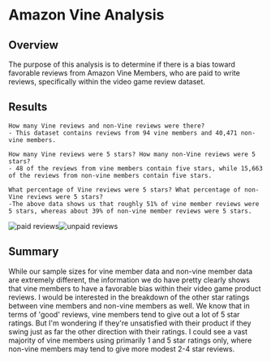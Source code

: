 # Amazon Vine Analysis

## Overview
The purpose of this analysis is to determine if there is a bias toward favorable reviews from Amazon Vine Members, who are paid to write reviews, specifically within the video game review dataset. 

## Results

    How many Vine reviews and non-Vine reviews were there?
    - This dataset contains reviews from 94 vine members and 40,471 non-vine members.

    How many Vine reviews were 5 stars? How many non-Vine reviews were 5 stars?
    - 48 of the reviews from vine members contain five stars, while 15,663 of the reviews from non-vine members contain five stars. 

    What percentage of Vine reviews were 5 stars? What percentage of non-Vine reviews were 5 stars?
    -The above data shows us that roughly 51% of vine member reviews were 5 stars, whereas about 39% of non-vine member reviews were 5 stars. 

![paid reviews](https://user-images.githubusercontent.com/90050622/149557800-a2128956-35e1-4591-a30c-1c36eb9d4a44.PNG)![unpaid reviews](https://user-images.githubusercontent.com/90050622/149557808-85cad864-9b0f-4fbd-92c8-d49823a7ab36.PNG)

## Summary
While our sample sizes for vine member data and non-vine member data are extremely different, the information we do have pretty clearly shows that vine members to have a favorable bias within their video game product reviews. I would be interested in the breakdown of the other star ratings between vine members and non-vine members as well.  We know that in terms of 'good' reviews, vine members tend to give out a lot of 5 star ratings.  But I'm wondering if they're unsatisfied with their product if they swing just as far the other direction with their ratings. I could see a vast majority of vine members using primarily 1 and 5 star ratings only, where non-vine members may tend to give more modest 2-4 star reviews.  

